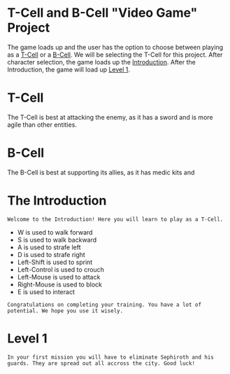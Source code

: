 # T-Cell and B-Cell "Video Game" Project

The game loads up and the user has the option to choose between playing as a [T-Cell](https://github.com/colin0o/biology#t-cell) or a [B-Cell](https://github.com/colin0o/biology#b-cell). We will be selecting the T-Cell for this project. After character selection, the game loads up the [Introduction](https://github.com/colin0o/biology#the-introduction). After the Introduction, the game will load up [Level 1](https://github.com/colin0o/biology#level-1).

# T-Cell

The T-Cell is best at attacking the enemy, as it has a sword and is more agile than other entities.

# B-Cell

The B-Cell is best at supporting its allies, as it has medic kits and

# The Introduction

```
Welcome to the Introduction! Here you will learn to play as a T-Cell.
```

* W is used to walk forward
* S is used to walk backward
* A is used to strafe left
* D is used to strafe right
* Left-Shift is used to sprint
* Left-Control is used to crouch
* Left-Mouse is used to attack
* Right-Mouse is used to block
* E is used to interact

```
Congratulations on completing your training. You have a lot of potential. We hope you use it wisely.
```

# Level 1

```
In your first mission you will have to eliminate Sephiroth and his guards. They are spread out all accross the city. Good luck!
```

